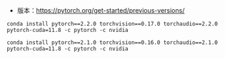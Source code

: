 




- 版本：https://pytorch.org/get-started/previous-versions/

```
conda install pytorch==2.2.0 torchvision==0.17.0 torchaudio==2.2.0 pytorch-cuda=11.8 -c pytorch -c nvidia

conda install pytorch==2.1.0 torchvision==0.16.0 torchaudio==2.1.0 pytorch-cuda=11.8 -c pytorch -c nvidia
```


